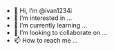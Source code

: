 - 👋 Hi, I’m @ivan1234i
- 👀 I’m interested in ...
- 🌱 I’m currently learning ...
- 💞️ I’m looking to collaborate on ...
- 📫 How to reach me ...

<!---
ivan1234i/ivan1234i is a ✨ special ✨ repository because its `README.md` (this file) appears on your GitHub profile.
You can click the Preview link to take a look at your changes.
--->
